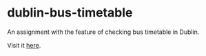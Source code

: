 # dublin-bus-timetable
An assignment with the feature of checking bus timetable in Dublin.



Visit it [here](http://starkshaw.github.io/dublin-bus-timetable/).